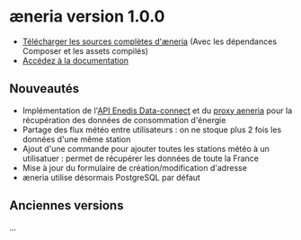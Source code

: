 # æneria version 1.0.0

* [Télécharger les sources complètes d'æneria](http://statics.aeneria.com/) (Avec les dépendances Composer et les assets compilés)
* [Accédez à la documentation](https://docs.aeneria.com/fr/latest/)

## Nouveautés

* Implémentation de l'[API Enedis Data-connect](https://datahub-enedis.fr/data-connect/) et du [proxy aeneria](https://gitlab.com/aeneria/aeneria-proxy) pour la récupération des données de consommation d'énergie
* Partage des flux météo entre utilisateurs : on ne stoque plus 2 fois les données d'une même station
* Ajout d'une commande pour ajouter toutes les stations météo à un utilisatuer : permet
  de récupérer les données de toute la France
* Mise à jour du formulaire de création/modification d'adresse
* æneria utilise désormais PostgreSQL par défaut

## Anciennes versions

...